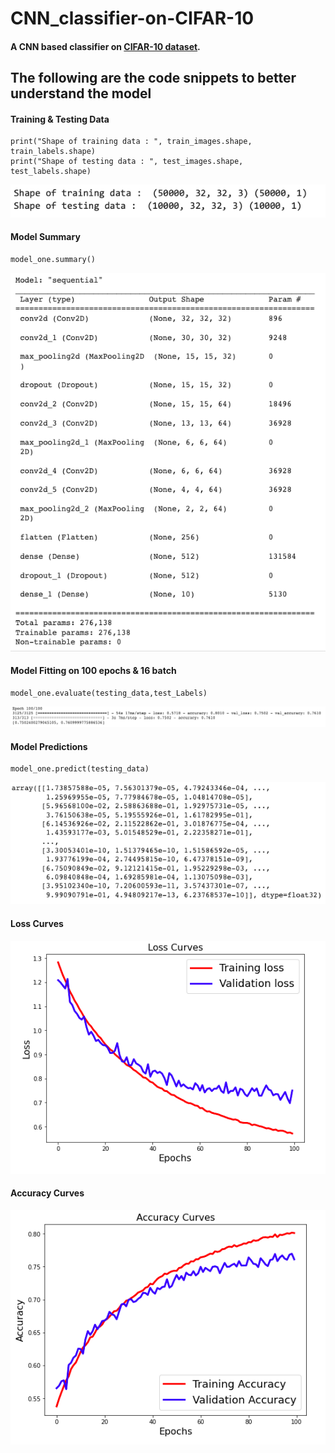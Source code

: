 # CNN_classifier-on-CIFAR-10
 #### A CNN based classifier on [CIFAR-10 dataset](https://www.cs.toronto.edu/~kriz/cifar-10-python.tar.gz).

## The following are the code snippets to better understand the model

#### Training & Testing Data

```
print("Shape of training data : ", train_images.shape, train_labels.shape)
print("Shape of testing data : ", test_images.shape, test_labels.shape)
```
![Training and Testing Data](https://github.com/aryamanchoudhary123/CNN_classifier-on-CIFAR-10/blob/main/Images/training_data.png)

#### Model Summary 

```
model_one.summary()
```
![Model Summary](https://github.com/aryamanchoudhary123/CNN_classifier-on-CIFAR-10/blob/main/Images/model_summary.png)

#### Model Fitting on 100 epochs & 16 batch

```
model_one.evaluate(testing_data,test_Labels)
```
![Model Accuracy and loss](https://github.com/aryamanchoudhary123/CNN_classifier-on-CIFAR-10/blob/main/Images/epoch.png)

#### Model Predictions

```
model_one.predict(testing_data)
```
![Model Predicted Values](https://github.com/aryamanchoudhary123/CNN_classifier-on-CIFAR-10/blob/main/Images/predicted_values.png)


#### Loss Curves

![Loss Graph](https://github.com/aryamanchoudhary123/CNN_classifier-on-CIFAR-10/blob/main/Images/loss_curves.png)


#### Accuracy Curves

![Accuracy Graph](https://github.com/aryamanchoudhary123/CNN_classifier-on-CIFAR-10/blob/main/Images/accuracy_curves.png)
